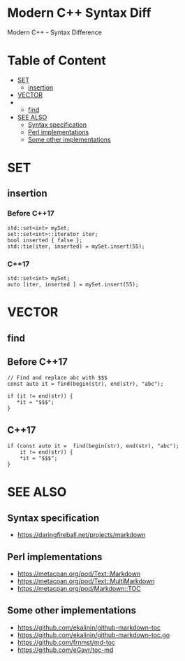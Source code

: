 # Modern C++ Syntax Diff

Modern C++ - Syntax Difference

<!-- md-cpp-begin -->
# Table of Content
* [SET](#std-set)
  * [insertion](#std-set-insert)
* [VECTOR](#std-vector)
*   * [find](#std-vector-find)
* [SEE ALSO](#see-also)
  * [Syntax specification](#syntax-specification)
  * [Perl implementations](#perl-implementations)
  * [Some other implementations](#some-other-implementations)
<!-- md-cpp-end -->

# SET

## insertion
### Before C++17
<!---code: --->

```
std::set<int> mySet;
set::set<int>::iterator iter;
bool inserted { false };
std::tie(iter, inserted) = mySet.insert(55);
```
### C++17
<!---code: --->

```
std::set<int> mySet;
auto [iter, inserted ] = mySet.insert(55);
```
# VECTOR
## find
## Before C++17
<!---code: --->

```
// Find and replace abc with $$$
const auto it = find(begin(str), end(str), "abc");
 
if (it != end(str)) {
   *it = "$$$";
}
```
## C++17
<!---code: --->

```
if (const auto it =  find(begin(str), end(str), "abc");
    it != end(str)) {
    *it = "$$$";
}
```

# SEE ALSO

## Syntax specification

* https://daringfireball.net/projects/markdown

## Perl implementations

* https://metacpan.org/pod/Text::Markdown
* https://metacpan.org/pod/Text::MultiMarkdown
* https://metacpan.org/pod/Markdown::TOC

## Some other implementations

* https://github.com/ekalinin/github-markdown-toc
* https://github.com/ekalinin/github-markdown-toc.go
* https://github.com/frnmst/md-toc
* https://github.com/eGavr/toc-md
